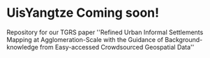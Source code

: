 # UisYangtze Coming soon!
Repository for our TGRS paper ''Refined Urban Informal Settlements Mapping at Agglomeration-Scale with the Guidance of Background-knowledge from Easy-accessed Crowdsourced Geospatial Data''
